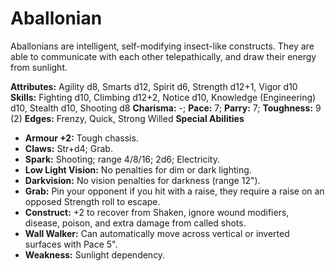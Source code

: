 # Aballonian

Aballonians are intelligent, self-modifying insect-like constructs.
They are able to communicate with each other telepathically, and draw
their energy from sunlight.

**Attributes:** Agility d8, Smarts d12, Spirit d6, Strength d12+1, Vigor
d10
**Skills:** Fighting d10, Climbing d12+2, Notice d10, Knowledge
(Engineering) d10, Stealth d10, Shooting d8
**Charisma:** -; **Pace:** 7; **Parry:** 7; **Toughness:** 9 (2)
**Edges:** Frenzy, Quick, Strong Willed
**Special Abilities**

- **Armour +2:** Tough chassis.
- **Claws:** Str+d4; Grab.
- **Spark:** Shooting; range 4/8/16; 2d6; Electricity.
- **Low Light Vision:** No penalties for dim or dark lighting.
- **Darkvision:** No vision penalties for darkness (range 12").
- **Grab:** Pin your opponent if you hit with a raise, they require a
raise on an opposed Strength roll to escape.
- **Construct:** +2 to recover from Shaken, ignore wound modifiers,
disease, poison, and extra damage from called shots.
- **Wall Walker:** Can automatically move across vertical or inverted
surfaces with Pace 5".
- **Weakness:** Sunlight dependency.

